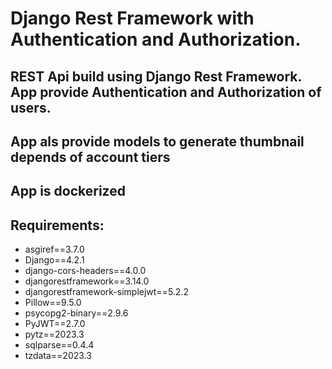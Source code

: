 # Django Rest Framework with Authentication and Authorization. 

## REST Api build using Django Rest Framework. App provide Authentication and Authorization of users.
## App als provide models to generate thumbnail depends of account tiers
## App is dockerized

## Requirements:

* asgiref==3.7.0
* Django==4.2.1
* django-cors-headers==4.0.0
* djangorestframework==3.14.0
* djangorestframework-simplejwt==5.2.2
* Pillow==9.5.0
* psycopg2-binary==2.9.6
* PyJWT==2.7.0
* pytz==2023.3
* sqlparse==0.4.4
* tzdata==2023.3
